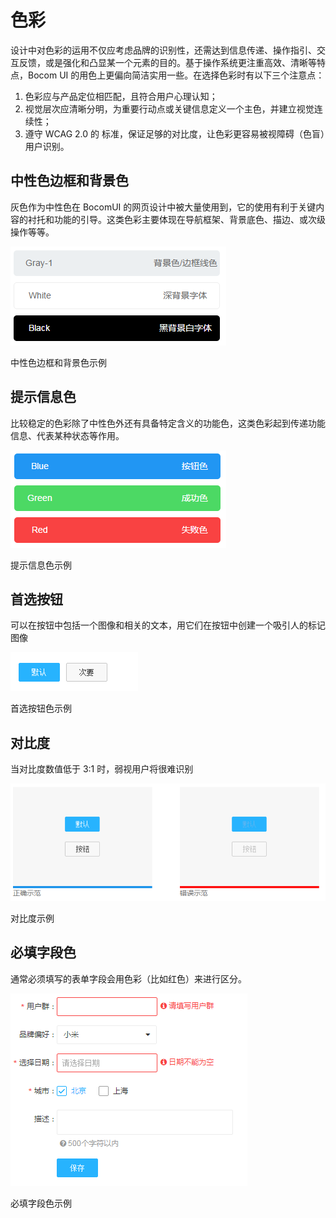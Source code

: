 色彩
=============
设计中对色彩的运用不仅应考虑品牌的识别性，还需达到信息传递、操作指引、交互反馈，或是强化和凸显某一个元素的目的。基于操作系统更注重高效、清晰等特点，Bocom UI 的用色上更偏向简洁实用一些。在选择色彩时有以下三个注意点：

1. 色彩应与产品定位相匹配，且符合用户心理认知；
2. 视觉层次应清晰分明，为重要行动点或关键信息定义一个主色，并建立视觉连续性；
3. 遵守 WCAG 2.0 的 标准，保证足够的对比度，让色彩更容易被视障碍（色盲）用户识别。


## 中性色边框和背景色
灰色作为中性色在 BocomUI 的网页设计中被大量使用到，它的使用有利于关键内容的衬托和功能的引导。这类色彩主要体现在导航框架、背景底色、描边、或次级操作等等。

![doc](img/borback.png)

中性色边框和背景色示例

## 提示信息色
比较稳定的色彩除了中性色外还有具备特定含义的功能色，这类色彩起到传递功能信息、代表某种状态等作用。

![doc](img/dcolor.png)

提示信息色示例

## 首选按钮
可以在按钮中包括一个图像和相关的文本，用它们在按钮中创建一个吸引人的标记图像

![doc](img/button.png)

首选按钮色示例

## 对比度
当对比度数值低于 3:1 时，弱视用户将很难识别

![doc](img/contrast.png)

对比度示例

## 必填字段色
通常必须填写的表单字段会用色彩（比如红色）来进行区分。

![doc](img/lis.png)

必填字段色示例




